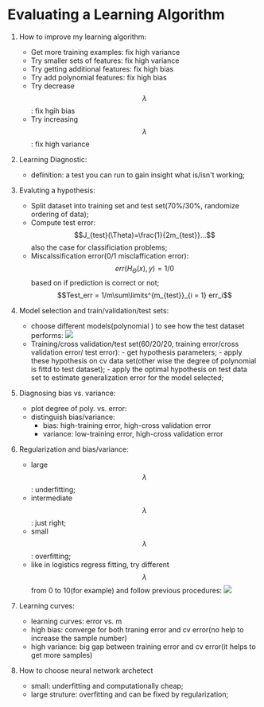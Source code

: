 # Evaluating a Learning Algorithm

1. How to improve my learning algorithm:
    - Get more training examples: fix high variance
    - Try smaller sets of features: fix high variance
    - Try getting additional features: fix high bias
    - Try add polynomial features: fix high bias
    - Try decrease $$\lambda$$: fix hgih bias
    - Try increasing $$\lambda$$: fix high variance
2. Learning Diagnostic:
    - definition: a test you can run to gain insight what is/isn't working;
3. Evaluting a hypothesis:
    - Split dataset into training set and test set(70%/30%, randomize ordering of data);
    - Compute test error: $$J_{test}(\Theta)=\frac{1}{2m_{test}}...$$ also the case for classificiation problems;
    - Miscalssification error(0/1 misclaffication error):
        $$err(H_{\Theta}(x), y) = 1/0 $$ based on if prediction is correct or not; $$Test_err = 1/m\sum\limits^{m_{test}}_{i = 1} err_i$$
        
4. Model selection and train/validation/test sets:  
    - choose different models(polynomial ) to see how the test dataset performs:
    ![](http://i.imgur.com/6qfsEP6.png)
    - Training/cross validation/test set(60/20/20, training error/cross validation error/ test error):
          - get hypothesis parameters;
          - apply these hypothesis on cv data set(other wise the degree of polynomial is fittd to test dataset);
          - apply the optimal hypothesis on test data set to estimate generalization error for the model selected;

5. Diagnosing bias vs. variance:    
    - plot degree of poly. vs. error:
    - distinguish bias/variance:
        - bias: high-training error, high-cross validation error
        - variance: low-training error, high-cross validation error
6. Regularization and bias/variance:
   - large $$\lambda$$ : underfitting;
   - intermediate $$\lambda$$: just right;
   - small $$\lambda$$: overfitting;
   - like in logistics regress fitting, try different $$\lambda$$ from 0 to 10(for example) and follow previous procedures:
   ![](http://i.imgur.com/eKiqxg8.png)
   
7. Learning curves:
   - learning curves: error vs. m
   - high bias: converge for both traning error and cv error(no help to increase the sample number)
   - high variance: big gap between training error and cv error(it helps to get more samples)

8. How to choose neural network archetect
   - small: underfitting and computationally cheap;
   - large struture: overfitting and can be fixed by regularization;
     
